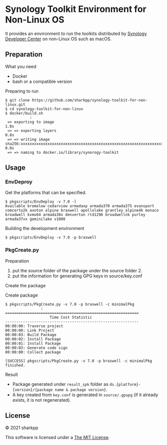 # Synology Toolkit Environment for Non-Linux OS

It provides an environment to run the toolkits distributed by [Synology Developer Center](https://www.synology.com/ja-jp/support/developer) on non-Linux OS such as macOS.

## Preparation

What you need

* Docker
* bash or a compatible version

Preparing to run

```console
$ git clone https://github.com/sharkpp/synology-toolkit-for-non-linux.git
$ cd synology-toolkit-for-non-linux
$ docker/build.sh
           :
 => exporting to image                                                                            1.0s
 => => exporting layers                                                                           0.8s
 => => writing image sha256:xxxxxxxxxxxxxxxxxxxxxxxxxxxxxxxxxxxxxxxxxxxxxxxxxxxxxxxxxxxxxxxx      0.0s
 => => naming to docker.io/library/synorogy-toolkit 
```

## Usage

### EnvDeproy

Get the platforms that can be specified.

```console
$ pkgscripts/EnvDeploy -v 7.0 -l
Available bromolow cedarview armadaxp armada370 armada375 evansport comcerto2k avoton alpine braswell apollolake grantley alpine4k monaco broadwell kvmx64 armada38x denverton rtd1296 broadwellnk purley armada37xx geminilake v1000
```

Building the development environment

```console
$ pkgscripts/EnvDeploy -v 7.0 -p braswell
```

### PkgCreate.py

Preparation

1. put the source folder of the package under the source folder 2.
2. put the information for generating GPG keys in source/key.conf

Create the package

Create package

```console
$ pkgscripts/PkgCreate.py -v 7.0 -p braswell -c minimalPkg
                :
============================================================
                    Time Cost Statistic                     
------------------------------------------------------------
00:00:00: Traverse project
00:00:00: Link Project
00:00:03: Build Package
00:00:02: Install Package
00:00:01: Install Package
00:00:03: Generate code sign
00:00:00: Collect package

[SUCCESS] pkgscripts/PkgCreate.py -v 7.0 -p braswell -c minimalPkg finished.
```

Result

* Package generated under `result_spk` folder as `ds.{platform}-{version}/{package name & package version}`.
* A key created from `key.conf` is generated in `source/.gpupg` (if it already exists, it is not regenerated).

## License

&copy; 2021 sharkpp

This software is licensed under a [The MIT License](http://opensource.org/licenses/MIT).
